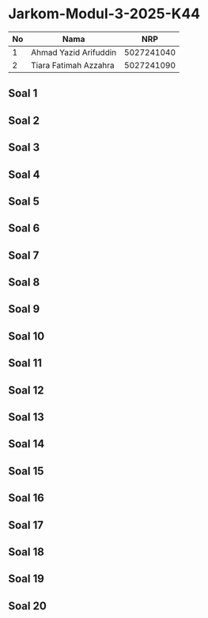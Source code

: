 # Jarkom-Modul-3-2025-K44
No  | Nama                  | NRP 
--- | ----                  | ---
1   | Ahmad Yazid Arifuddin | 5027241040
2   | Tiara Fatimah Azzahra | 5027241090

## Soal 1
## Soal 2
## Soal 3
## Soal 4
## Soal 5
## Soal 6
## Soal 7
## Soal 8
## Soal 9
## Soal 10
## Soal 11
## Soal 12
## Soal 13
## Soal 14
## Soal 15
## Soal 16
## Soal 17
## Soal 18
## Soal 19
## Soal 20